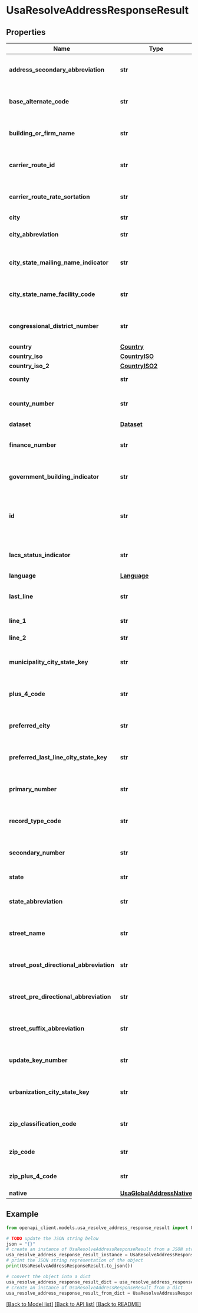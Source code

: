 # UsaResolveAddressResponseResult


## Properties

Name | Type | Description | Notes
------------ | ------------- | ------------- | -------------
**address_secondary_abbreviation** | **str** | Not available for non-US addresses | 
**base_alternate_code** | **str** | Not available for non-US addresses | 
**building_or_firm_name** | **str** | Not available for non-US addresses | 
**carrier_route_id** | **str** | Not available for non-US addresses | 
**carrier_route_rate_sortation** | **str** | Not available for non-US addresses | 
**city** | **str** | City name | 
**city_abbreviation** | **str** | City name abbreviation (if available) | 
**city_state_mailing_name_indicator** | **str** | Not available for non-US addresses | 
**city_state_name_facility_code** | **str** | Not available for non-US addresses | 
**congressional_district_number** | **str** | Not available for non-US addresses | 
**country** | [**Country**](Country.md) |  | 
**country_iso** | [**CountryISO**](CountryISO.md) |  | 
**country_iso_2** | [**CountryISO2**](CountryISO2.md) |  | 
**county** | **str** | County name | 
**county_number** | **str** | Not available for non-US addresses | 
**dataset** | [**Dataset**](Dataset.md) |  | 
**finance_number** | **str** | Not available for non-US addresses | 
**government_building_indicator** | **str** | Not available for non-US addresses | 
**id** | **str** | Global unique internally generated identifier for an address | 
**lacs_status_indicator** | **str** | Not available for non-US addresses | 
**language** | [**Language**](Language.md) |  | 
**last_line** | **str** | Not available for non-US addresses | 
**line_1** | **str** | First line of address | 
**line_2** | **str** | Second line of address | 
**municipality_city_state_key** | **str** | Not available for non-US addresses | 
**plus_4_code** | **str** | Not available for non-US addresses | 
**preferred_city** | **str** | Not available for non-US addresses | 
**preferred_last_line_city_state_key** | **str** | Not available for non-US addresses | 
**primary_number** | **str** | Not available for non-US addresses | 
**record_type_code** | **str** | Not available for non-US addresses | 
**secondary_number** | **str** | Not available for non-US addresses | 
**state** | **str** | State or province | 
**state_abbreviation** | **str** | Code of state or province (if available) | 
**street_name** | **str** | Not available for non-US addresses | 
**street_post_directional_abbreviation** | **str** | Not available for non-US addresses | 
**street_pre_directional_abbreviation** | **str** | Not available for non-US addresses | 
**street_suffix_abbreviation** | **str** | Not available for non-US addresses | 
**update_key_number** | **str** | Not available for non-US addresses | 
**urbanization_city_state_key** | **str** | Not available for non-US addresses | 
**zip_classification_code** | **str** | Not available for non-US addresses | 
**zip_code** | **str** | Partial postcode of address | 
**zip_plus_4_code** | **str** | Full postal code of address | 
**native** | [**UsaGlobalAddressNative**](UsaGlobalAddressNative.md) |  | 

## Example

```python
from openapi_client.models.usa_resolve_address_response_result import UsaResolveAddressResponseResult

# TODO update the JSON string below
json = "{}"
# create an instance of UsaResolveAddressResponseResult from a JSON string
usa_resolve_address_response_result_instance = UsaResolveAddressResponseResult.from_json(json)
# print the JSON string representation of the object
print(UsaResolveAddressResponseResult.to_json())

# convert the object into a dict
usa_resolve_address_response_result_dict = usa_resolve_address_response_result_instance.to_dict()
# create an instance of UsaResolveAddressResponseResult from a dict
usa_resolve_address_response_result_from_dict = UsaResolveAddressResponseResult.from_dict(usa_resolve_address_response_result_dict)
```
[[Back to Model list]](../README.md#documentation-for-models) [[Back to API list]](../README.md#documentation-for-api-endpoints) [[Back to README]](../README.md)


